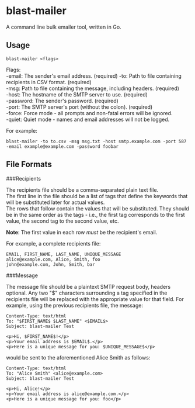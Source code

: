 blast-mailer
============

A command line bulk emailer tool, written in Go.

Usage
-----

    blast-mailer <flags>
  
Flags:  
  -email: The sender's email address. (required)
  -to: Path to file containing recipients in CSV format. (required)  
  -msg: Path to file containing the message, including headers. (required)  
  -host: The hostname of the SMTP server to use. (required)  
  -password: The sender's password. (required)  
  -port: The SMTP server's port (without the colon). (required)  
  -force: Force mode - all prompts and non-fatal errors will be ignored.  
  -quiet: Quiet mode - names and email addresses will not be logged.  

For example:  

    blast-mailer -to to.csv -msg msg.txt -host smtp.example.com -port 587 -email example@example.com -password foobar

File Formats
------------

###Recipients

The recipients file should be a comma-separated plain text file.  
The first line in the file should be a list of tags that define the keywords that will be substituted later for actual values.  
The rows that follow contain the values that will be substituted. They should be in the same order as the tags - i.e., the first tag corresponds to the first value, the second tag to the second value, etc.

**Note**: The first value in each row _must_ be the recipient's email.

For example, a complete recipients file:

    EMAIL, FIRST_NAME, LAST_NAME, UNIQUE_MESSAGE
    alice@example.com, Alice, Smith, foo
    john@example.com, John, Smith, bar
    
###Message

The message file should be a plaintext SMTP request body, headers optional. Any two "$" characters surrounding a tag specified in the recipients file will be replaced with the appropriate value for that field. For example, using the previous recipients file, the message:

    Content-Type: text/html
    To: "$FIRST_NAME$ $LAST_NAME" <$EMAIL$>
    Subject: blast-mailer Test
    
    <p>Hi, $FIRST_NAME$!</p>
    <p>Your email address is $EMAIL$.</p>
    <p>Here is a unique message for you: $UNIQUE_MESSAGE$</p>
    
would be sent to the aforementioned Alice Smith as follows:

    Content-Type: text/html
    To: "Alice Smith" <alice@example.com>
    Subject: blast-mailer Test
    
    <p>Hi, Alice!</p>
    <p>Your email address is alice@example.com.</p>
    <p>Here is a unique message for you: foo</p>
    
